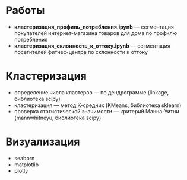 # Работы
 * **кластеризация_профиль_потребления.ipynb** — сегментация покупателей интернет-магазина товаров для дома по профилю потребления
 * **кластеризация_склонность_к_оттоку.ipynb** — сегментация посетителей фитнес-центра по склонности к оттоку

# Кластеризация
 * определение числа кластеров — по дендрограмме (linkage, библиотека scipy)
 * кластеризация — метод К-средних (KMeans, библиотека sklearn)
 * проверка статистической значимости — критерий Манна-Уитни (mannwhitneyu, библиотека scipy)

# Визуализация
 * seaborn
 * matplotlib
 * plotly
